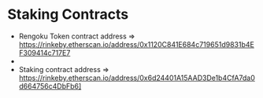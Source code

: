 # Staking Contracts

- Rengoku Token contract address => https://rinkeby.etherscan.io/address/0x1120C841E684c719651d9831b4EF309414c717E7
- 
- Staking contract address => https://rinkeby.etherscan.io/address/0x6d24401A15AAD3De1b4CfA7da0d664756c4DbFb6]
  